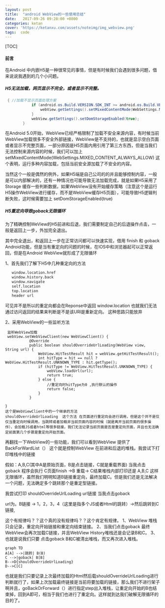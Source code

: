 ```yaml
---
layout: post
title:  "android WebView的一些使用总结"
date:   2017-09-26 09:28:00 +0800
categories: ketan
cover: 'https://ketanxu.com/assets/noteimg/img_webview.png'
tags:  code 
---
```


 [TOC]
#### 前言
在Android 中内嵌H5是一种很常见的事情，但是有时候我们会遇到很多问题，借来说说我遇到的几个小问题。




##### H5无法加载，网页显示不完全，或者显示不完整。

```java
 { //加载不显示页面处理方案
            if (android.os.Build.VERSION.SDK_INT >= android.os.Build.VERSION_CODES.LOLLIPOP) {
                webView.getSettings().setMixedContentMode(WebSettings.MIXED_CONTENT_ALWAYS_ALLOW);
            }
            webView.getSettings().setDomStorageEnabled(true);
        }
```

在Android 5.0开始，WebView已经严格限制了加载不安全来源内容，有时候当前WebView加载很多不安全外部链接，WebView是不支持的，也就是显示空白页面或者显示不完整页面，一部分原因是H5页面内用引用了第三方东西，但是当我们无法控制来源内容的时候，我们可以加上
setMixedContentMode(WebSettings.MIXED_CONTENT_ALWAYS_ALLOW)
这个表明，运行多种内容加载，包括当前安全源加载了不安全的内容。

当然这个一般是偶然的例外，如果H5端是自己公司的的并且能够控制内容，一般是可以内部解决的，还有一种情况也可能导致无法加载完成，就是如果H5采用了Storage 缓存一些判断数据，如果WebView没有开始缓存策略（注意这个是运行H5操作WebView进行缓存，而不是WebView缓存H5页面），可能导致H5逻辑判断失败，这时候需要加上
setDomStorageEnabled(true)



##### H5重定向导致goback无限循环

 为了精确控制WeView的H5前进和后退，我们需要制定自己的后退操作点击，一般是返回上一步，外加完全退出。
 
 其中完全退出，和返回上一步在正常访问都可以快速实现，借用 finish 和 goback Android功能，但是当有重定向的问题的时候，在IOS中和浏览器起可以正常返回，但是在Android WebView就形成了无限循环
 
 1、首先我们了解下H5中几种重定向的方法
 
 ```html
    window.location.href
    window.history.back
    window.navigate
    self.location
    top.location
    header url
```
 可见并不是所以的重定向都会在Reponse中返回 window.location
 也就我们无法通过访问返回的结果来判断是不是该URl是重新定向。 这种思路只能放弃
 
 
 2、采用WebView的一些监听方法
 
 ```
  监听WebView加载
  webView.setWebViewClient(new WebViewClient() {
            @Override
            public boolean shouldOverrideUrlLoading(WebView view, String url) {
                WebView.HitTestResult hit = webView.getHitTestResult();
                int hitType = hit == null ? WebView.HitTestResult.UNKNOWN_TYPE : hit.getType();
                if (hitType != WebView.HitTestResult.UNKNOWN_TYPE) {
                    webView.loadUrl(url);
                    return true;
                } else {
                    //重定向时hitType为0 ,执行默认的操作
                    return false;
                }
            }

}
这个是WebViewClient中的一个继承的方法
shouldOverrideUrlLoading  这个方法 在页面进行重定向会进行调用，但是这个并不是仅仅当重定向时候调用，当跳转或者加载非当前页面内容的时候（就是离开当前页面的很多操作），会加载JS或者html等很多链接，我们无法记录当前页面是否是重定向页面，并且也无法确定前面第几个步骤是重定向开始页面。
 ```
 
 再翻找一下WebView的一些功能，我们可以看到WebView 提供了BackForWardList（）
 这个就是控制WebView 在前进和后退的堆栈。我尝试下打印堆栈中的链接
 
 假如：A,B,C(其中A是原始页面，B是点击链接，C就是重载界面)
 当我点击goback 程序会执行
 C页面finish ->B 重载-> C结果堆栈内部打印还是 A,B,C 这样无限循环，虽然我们明明知道B链接重定向，最终加载C。但是我们还是无法解决一个问题，无法确定多个跳转那个是重定型链接。
 
 我尝试打印 shouldOverrideUrlLoading url链接
 当我点击goback 
 
 url为。B链接 -> 1，2，3，4（这里是指多个JS或者Html的跳转）->然后跳转到C链接,
 
 这个有规律吗？？这个真的没有规律吗？？这个肯定有规律。
 1、WebView 堆栈只会记录，重定向开始链接和重定向结束链接。
 2、当我们点击goback 最终WebView会再次加载C链接，并且WebView History堆栈还是会记录B和C。
 3、也就是说我们只要 点击goback B和C被清出堆栈，而又再次进入堆栈。
 
 
 
 
```mermaid
graph TD
A[A] -->|跳转| B(B)
C -->|goback| B[B]
B-->D{shouldOverrideUrlLoading}
D-->C[C]
```

 
也就是我们只要记录上次最终加载的Html然后载shouldOverrideUrlLoading进行判断就行了，如果上次加载最终链接是当前将要加载的链接，那么我们不进行架子啊并且，goBackOrForward（）进行指定step出入堆栈，让重定向开始的B也结束掉，回到A即可，相当于我们也进行了重定向。这样就到达我们破解无限循环的目的了。
